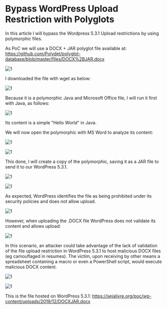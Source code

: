 # Bypass WordPress Upload Restriction with Polyglots

In this article I will bypass the Wordpress 5.3.1 Upload restrictions by using polymorphic files.

As PoC we will use a DOCX + JAR polyglot file available at: https://github.com/Polydet/polyglot-database/blob/master/files/DOCX%2BJAR.docx

![1](https://ciber.sejalivre.org/WP/1.png)

I downloaded the file with wget as below:

![1](https://ciber.sejalivre.org/WP/2.png)

Because it is a polymorphic Java and Microsoft Office file, I will run it first with Java, as follows:

![1](https://ciber.sejalivre.org/WP/3.png)


Its content is a simple "Hello World" in Java.

We will now open the polymorphic with MS Word to analyze its content:

![1](https://ciber.sejalivre.org/WP/4.png)

![1](https://ciber.sejalivre.org/WP/5.png)


This done, I will create a copy of the polymorphic, saving it as a JAR file to send it to our WordPress 5.3.1.

![1](https://ciber.sejalivre.org/WP/6.png)

![1](https://ciber.sejalivre.org/WP/7.png)


As expected, WordPress identifies the file as being prohibited under its security policies and does not allow upload.

![1](https://ciber.sejalivre.org/WP/8.png)


However, when uploading the .DOCX file WordPress does not validate its content and allows upload:

![1](https://ciber.sejalivre.org/WP/9.png)


In this scenario, an attacker could take advantage of the lack of validation of the file upload restriction in WordPress 5.3.1 to host malicious DOCX files (eg camouflaged in resumes). The victim, upon receiving by other means a spreadsheet containing a macro or even a PowerShell script, would execute malicious DOCX content.

![1](https://ciber.sejalivre.org/WP/11.png)

![1](https://ciber.sejalivre.org/WP/10.png)

This is the file hosted on WordPress 5.3.1: https://sejalivre.org/poc/wp-content/uploads/2019/12/DOCXJAR.docx

